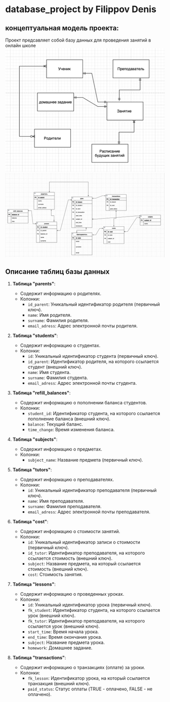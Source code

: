 # database_project by Filippov Denis

## концептуальная модель проекта:
Проект предсавляет собой базу данных для проведения занятий в онлайн школе
<img src="concept_model.png">
<img src="logic_model.png">



## Описание таблиц базы данных

1. **Таблица "parents"**:
   - Содержит информацию о родителях.
   - Колонки:
     - `id_parent`: Уникальный идентификатор родителя (первичный ключ).
     - `name`: Имя родителя.
     - `surname`: Фамилия родителя.
     - `email_adress`: Адрес электронной почты родителя.

2. **Таблица "students"**:
   - Содержит информацию о студентах.
   - Колонки:
     - `id`: Уникальный идентификатор студента (первичный ключ).
     - `id_parent`: Идентификатор родителя, на которого ссылается студент (внешний ключ).
     - `name`: Имя студента.
     - `surname`: Фамилия студента.
     - `email_adress`: Адрес электронной почты студента.

3. **Таблица "refill_balances"**:
   - Содержит информацию о пополнении баланса студентов.
   - Колонки:
     - `student_id`: Идентификатор студента, на которого ссылается пополнение баланса (внешний ключ).
     - `balance`: Текущий баланс.
     - `time_change`: Время изменения баланса.

4. **Таблица "subjects"**:
   - Содержит информацию о предметах.
   - Колонки:
     - `subject_name`: Название предмета (первичный ключ).

5. **Таблица "tutors"**:
   - Содержит информацию о преподавателях.
   - Колонки:
     - `id`: Уникальный идентификатор преподавателя (первичный ключ).
     - `name`: Имя преподавателя.
     - `surname`: Фамилия преподавателя.
     - `email_adress`: Адрес электронной почты преподавателя.

6. **Таблица "cost"**:
   - Содержит информацию о стоимости занятий.
   - Колонки:
     - `id`: Уникальный идентификатор записи о стоимости (первичный ключ).
     - `id_tutor`: Идентификатор преподавателя, на которого ссылается стоимость (внешний ключ).
     - `subject`: Название предмета, на который ссылается стоимость (внешний ключ).
     - `cost`: Стоимость занятия.

7. **Таблица "lessons"**:
   - Содержит информацию о проведенных уроках.
   - Колонки:
     - `id`: Уникальный идентификатор урока (первичный ключ).
     - `fk_student`: Идентификатор студента, на которого ссылается урок (внешний ключ).
     - `fk_tutor`: Идентификатор преподавателя, на которого ссылается урок (внешний ключ).
     - `start_time`: Время начала урока.
     - `end_time`: Время окончания урока.
     - `subject`: Название предмета урока.
     - `homework`: Домашнее задание.

8. **Таблица "transactions"**:
   - Содержит информацию о транзакциях (оплате) за уроки.
   - Колонки:
     - `fk_lesson`: Идентификатор урока, на который ссылается транзакция (внешний ключ).
     - `paid_status`: Статус оплаты (TRUE - оплачено, FALSE - не оплачено).

